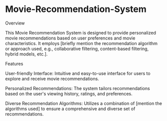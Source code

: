 # Movie-Recommendation-System

Overview

This Movie Recommendation System is designed to provide personalized movie recommendations based on user preferences and movie characteristics. It employs [briefly mention the recommendation algorithm or approach used, e.g., collaborative filtering, content-based filtering, hybrid models, etc.].

Features

User-friendly Interface: Intuitive and easy-to-use interface for users to explore and receive movie recommendations.

Personalized Recommendations: The system tailors recommendations based on the user's viewing history, ratings, and preferences.

Diverse Recommendation Algorithms: Utilizes a combination of [mention the algorithms used] to ensure a comprehensive and diverse set of recommendations.
